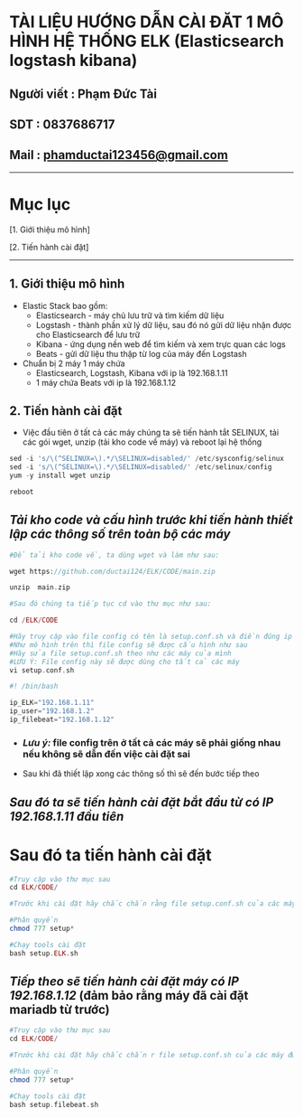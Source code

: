 <!--
# h1
## h2
### h3
#### h4
##### h5
###### h6

*in nghiêng*

**bôi đậm**

***vừa in nghiêng vừa bôi đậm***

`inlide code`

```php

echo ("highlight code");

```

[Link test](https://viblo.asia/helps/cach-su-dung-markdown-bxjvZYnwkJZ)

![markdown](https://images.viblo.asia/518eea86-f0bd-45c9-bf38-d5cb119e947d.png)

* mục 3
* mục 2
* mục 1

1. item 1
2. item 2
3. item 3

***
horizonal rules

> text

{@youtube: https://www.youtube.com/watch?v=HndN6P9ke6U}
* Cài đặt nginx bằng câu lệnh sau
```php
dnf -y install nginx
```
*	Cấu hình nginx như sau
```php
vi /etc/nginx/nginx.conf

 Server{
     ...
     server_name www.srv.world;
     ...
 }
 
-->

# TÀI LIỆU HƯỚNG DẪN CÀI ĐĂT 1 MÔ HÌNH HỆ THỐNG ELK (Elasticsearch logstash kibana)
## Người viết : Phạm Đức Tài
## SDT : 0837686717
## Mail : phamductai123456@gmail.com

***
# Mục lục
[1. Giới thiệu mô hình]

[2. Tiến hành cài đặt]


***
## 1.	Giới thiệu mô hình
* Elastic Stack bao gồm:
    * Elasticsearch - máy chủ lưu trữ và tìm kiếm dữ liệu
    * Logstash - thành phần xử lý dữ liệu, sau đó nó gửi dữ liệu nhận được cho Elasticsearch để lưu trữ
    * Kibana - ứng dụng nền web để tìm kiếm và xem trực quan các logs
    * Beats - gửi dữ liệu thu thập từ log của máy đến Logstash
* Chuẩn bị 2 máy 1 máy chứa 
  * Elasticsearch, Logstash, Kibana với ip là 192.168.1.11 
  * 1 máy chứa Beats với ip là 192.168.1.12

## 2.	Tiến hành cài đặt
* Việc đầu tiên ở tất cả các máy chúng ta sẽ tiến hành tắt SELINUX, tải các gói wget, unzip (tải kho code về máy) và reboot lại hệ thống
```php
sed -i 's/\(^SELINUX=\).*/\SELINUX=disabled/' /etc/sysconfig/selinux
sed -i 's/\(^SELINUX=\).*/\SELINUX=disabled/' /etc/selinux/config
yum -y install wget unzip

reboot
```
## ***Tải kho code và cấu hình trước khi tiến hành thiết lập các thông số trên toàn bộ các máy***
```php
#Để tải kho code về, ta dùng wget và làm như sau:

wget https://github.com/ductai124/ELK/CODE/main.zip

unzip  main.zip

#Sau đó chúng ta tiếp tục cd vào thư mục như sau:

cd /ELK/CODE 

#Hãy truy cập vào file config có tên là setup.conf.sh và điền đúng ip dải ip theo máy của mình
#Như mô hình trên thì file config sẽ được cấu hình như sau
#Hãy sửa file setup.conf.sh theo như các máy của mình
#LƯU Ý: File config này sẽ được dùng cho tất cả các máy
vi setup.conf.sh

#! /bin/bash

ip_ELK="192.168.1.11"
ip_user="192.168.1.2"
ip_filebeat="192.168.1.12"

```
* ### ***Lưu ý:*** file config trên ở tất cả các máy sẽ phải giống nhau nếu không sẽ dẫn đến việc cài đặt sai
* Sau khi đã thiết lập xong các thông số thì sẽ đến bước tiếp theo

## ***Sau đó ta sẽ tiến hành cài đặt bắt đầu từ có IP 192.168.1.11 đầu tiên***
# Sau đó ta tiến hành cài đặt
```php
#Truy cập vào thư mục sau
cd ELK/CODE/ 

#Trước khi cài đặt hãy chắc chắn rằng file setup.conf.sh của các máy được thiết lập các thông số giống nhau

#Phân quyền
chmod 777 setup*

#Chạy tools cài đặt
bash setup.ELK.sh
```

## ***Tiếp theo sẽ tiến hành cài đặt máy có IP 192.168.1.12*** (đảm bảo rằng máy đã cài đặt mariadb từ trước)
```php
#Truy cập vào thư mục sau
cd ELK/CODE/ 

#Trước khi cài đặt hãy chắc chắn r file setup.conf.sh của các máy được thiết lập các thông số giống nhau

#Phân quyền 
chmod 777 setup*

#Chạy tools cài đặt
bash setup.filebeat.sh
```

